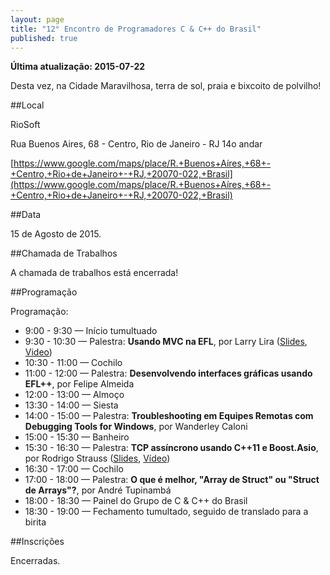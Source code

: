 ```yaml
---
layout: page
title: "12° Encontro de Programadores C & C++ do Brasil"
published: true
---
```






**Última atualização: 2015-07-22**

Desta vez, na Cidade Maravilhosa, terra de sol, praia e bixcoito de polvilho!

##Local

RioSoft

Rua Buenos Aires, 68 - Centro, Rio de Janeiro - RJ
14o andar

[https://www.google.com/maps/place/R.+Buenos+Aíres,+68+-+Centro,+Rio+de+Janeiro+-+RJ,+20070-022,+Brasil](https://www.google.com/maps/place/R.+Buenos+Aíres,+68+-+Centro,+Rio+de+Janeiro+-+RJ,+20070-022,+Brasil)

##Data

15 de Agosto de 2015.

##Chamada de Trabalhos

A chamada de trabalhos está encerrada!

##Programação

Programação:

- 9:00 - 9:30 — Início tumultuado
- 9:30 - 10:30 — Palestra: **Usando MVC na EFL**, por Larry Lira ([Slides](https://docs.google.com/presentation/d/1cJdq4W_ADl687oAGB7xxbkmPPiD__7aKUeIo14QWhZk/edit?usp=sharing), [Video](https://www.youtube.com/watch?v=JjANXR-diTM&feature=youtu.be&t=2207))
- 10:30 - 11:00 — Cochilo
- 11:00 - 12:00 — Palestra: **Desenvolvendo interfaces gráficas usando EFL++**, por Felipe Almeida
- 12:00 - 13:00 — Almoço
- 13:30 - 14:00 — Siesta
- 14:00 - 15:00 — Palestra: **Troubleshooting em Equipes Remotas com Debugging Tools for Windows**, por Wanderley Caloni
- 15:00 - 15:30 — Banheiro
- 15:30 - 16:30 — Palestra: **TCP assíncrono usando C++11 e Boost.Asio**, por Rodrigo Strauss ([Slides](http://www.slideshare.net/rodrigostrauss/tcp-assncrono-usando-c11-e-boost-asio), [Vídeo](https://youtu.be/JjANXR-diTM?t=18382))
- 16:30 - 17:00 — Cochilo
- 17:00 - 18:00 — Palestra: **O que é melhor, "Array de Struct" ou "Struct de Arrays"?**, por André Tupinambá  
- 18:00 - 18:30 — Painel do Grupo de C & C++ do Brasil 
- 18:30 - 19:00 — Fechamento tumultado, seguido de translado para a birita

##Inscrições

Encerradas.
